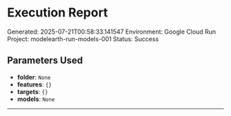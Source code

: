 
# Execution Report

Generated: 2025-07-21T00:58:33.141547
Environment: Google Cloud Run
Project: modelearth-run-models-001
Status: Success

## Parameters Used
- **folder**: `None`
- **features**: `{}`
- **targets**: `{}`
- **models**: `None`

---
